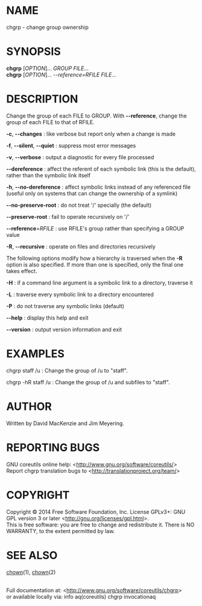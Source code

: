 NAME
====

chgrp - change group ownership

SYNOPSIS
========

**chgrp** [*OPTION*]... *GROUP FILE*...\
 **chgrp** [*OPTION*]... *--reference=RFILE FILE*...

DESCRIPTION
===========

Change the group of each FILE to GROUP. With **--reference**, change the group of each FILE to that of RFILE.

**-c**, **--changes**
:   like verbose but report only when a change is made

**-f**, **--silent**, **--quiet**
:   suppress most error messages

**-v**, **--verbose**
:   output a diagnostic for every file processed

**--dereference**
:   affect the referent of each symbolic link (this is the default), rather than the symbolic link itself

**-h**, **--no-dereference**
:   affect symbolic links instead of any referenced file (useful only on systems that can change the ownership of a symlink)

**--no-preserve-root**
:   do not treat '/' specially (the default)

**--preserve-root**
:   fail to operate recursively on '/'

**--reference**=*RFILE*
:   use RFILE's group rather than specifying a GROUP value

**-R**, **--recursive**
:   operate on files and directories recursively

The following options modify how a hierarchy is traversed when the **-R** option is also specified. If more than one is specified, only the final one takes effect.

**-H**
:   if a command line argument is a symbolic link to a directory, traverse it

**-L**
:   traverse every symbolic link to a directory encountered

**-P**
:   do not traverse any symbolic links (default)

**--help**
:   display this help and exit

**--version**
:   output version information and exit

EXAMPLES
========

chgrp staff /u
:   Change the group of /u to "staff".

chgrp -hR staff /u
:   Change the group of /u and subfiles to "staff".

AUTHOR
======

Written by David MacKenzie and Jim Meyering.

REPORTING BUGS
==============

GNU coreutils online help: \<<http://www.gnu.org/software/coreutils/>\>\
 Report chgrp translation bugs to \<<http://translationproject.org/team/>\>

COPYRIGHT
=========

Copyright © 2014 Free Software Foundation, Inc. License GPLv3+: GNU GPL version 3 or later \<<http://gnu.org/licenses/gpl.html>\>.\
 This is free software: you are free to change and redistribute it. There is NO WARRANTY, to the extent permitted by law.

SEE ALSO
========

[chown](http://localhost/cgi-bin/man/man2html?1+chown)(1), [chown](http://localhost/cgi-bin/man/man2html?2+chown)(2)

\
 Full documentation at: \<<http://www.gnu.org/software/coreutils/chgrp>\>\
 or available locally via: info aq(coreutils) chgrp invocationaq
